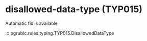 # disallowed-data-type (TYP015)

Automatic fix is available

::: pgrubic.rules.typing.TYP015.DisallowedDataType

